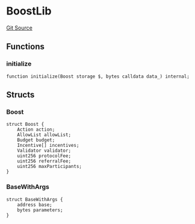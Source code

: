 # BoostLib
[Git Source](https://github.com/rabbitholegg/boost-protocol/blob/f2d086cc13d3f2fcf119a54e6ed3b32a354cf098/src/shared/BoostLib.sol)


## Functions
### initialize


```solidity
function initialize(Boost storage $, bytes calldata data_) internal;
```

## Structs
### Boost

```solidity
struct Boost {
    Action action;
    AllowList allowList;
    Budget budget;
    Incentive[] incentives;
    Validator validator;
    uint256 protocolFee;
    uint256 referralFee;
    uint256 maxParticipants;
}
```

### BaseWithArgs

```solidity
struct BaseWithArgs {
    address base;
    bytes parameters;
}
```

